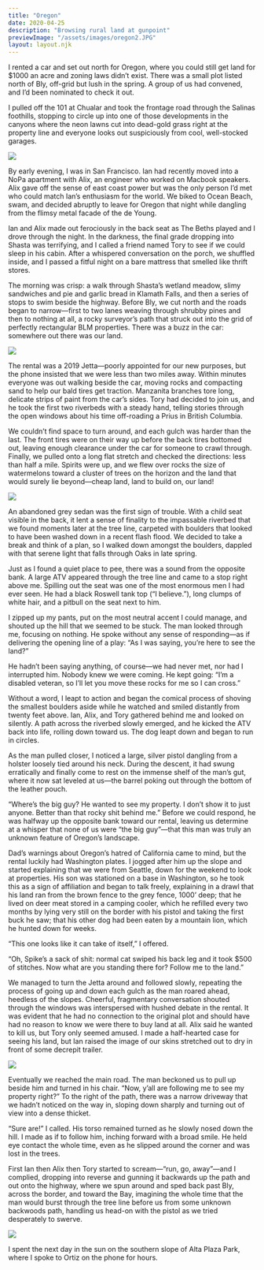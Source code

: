 ```yaml
---
title: "Oregon"
date: 2020-04-25
description: "Browsing rural land at gunpoint"
previewImage: "/assets/images/oregon2.JPG"
layout: layout.njk
---
```

I rented a car and set out north for Oregon, where you could still get land for $1000 an acre and zoning laws didn’t exist. There was a small plot listed north of Bly, off-grid but lush in the spring. A group of us had convened, and I’d been nominated to check it out.

I pulled off the 101 at Chualar and took the frontage road through the Salinas foothills, stopping to circle up into one of those developments in the canyons where the neon lawns cut into dead-gold grass right at the property line and everyone looks out suspiciously from cool, well-stocked garages.

![](/shoreleave/assets/images/salinas.JPG)

By early evening, I was in San Francisco. Ian had recently moved into a NoPa apartment with Alix, an engineer who worked on Macbook speakers. Alix gave off the sense of east coast power but was the only person I’d met who could match Ian’s enthusiasm for the world. We biked to Ocean Beach, swam, and decided abruptly  to leave for Oregon that night while dangling from the flimsy metal facade of the de Young.

Ian and Alix made out ferociously in the back seat as The Beths played and I drove through the night. In the darkness, the final grade dropping into Shasta was terrifying, and I called a friend named Tory to see if we could sleep in his cabin. After a whispered conversation on the porch, we shuffled inside, and I passed a fitful night on a bare mattress that smelled like thrift stores.

The morning was crisp: a walk through Shasta’s wetland meadow, slimy sandwiches and pie and garlic bread in Klamath Falls, and then a series of stops to swim beside the highway. Before Bly, we cut north and the roads began to narrow—first to two lanes weaving through shrubby pines and then to nothing at all, a rocky surveyor’s path that struck out into the grid of perfectly rectangular BLM properties. There was a buzz in the car: somewhere out there was our land.

![](/shoreleave/assets/images/shasta.JPG)

The rental was a 2019 Jetta—poorly appointed for our new purposes, but the phone insisted that we were less than two miles away. Within minutes everyone was out walking beside the car, moving rocks and compacting sand to help our bald tires get traction. Manzanita branches tore long, delicate strips of paint from the car’s sides. Tory had decided to join us, and he took the first two riverbeds with a steady hand, telling stories through the open windows about his time off-roading a Prius in British Columbia.  

We couldn’t find space to turn around, and each gulch was harder than the last. The front tires were on their way up before the back tires bottomed out, leaving enough clearance under the car for someone to crawl through. Finally, we pulled onto a long flat stretch and checked the directions: less than half a mile. Spirits were up, and we flew over rocks the size of watermelons toward a cluster of trees on the horizon and the land that would surely lie beyond—cheap land, land to build on, our land!

![](/shoreleave/assets/images/oregon1.JPG)

An abandoned grey sedan was the first sign of trouble. With a child seat visible in the back, it lent a sense of finality to the impassable riverbed that we found moments later at the tree line, carpeted with boulders that looked to have been washed down in a recent flash flood. We decided to take a break and think of a plan, so I walked down amongst the boulders, dappled with that serene light that falls through Oaks in late spring.

Just as I found a quiet place to pee, there was a sound from the opposite bank. A large ATV appeared through the tree line and came to a stop right above me. Spilling out the seat was one of the most enormous men I had ever seen. He had a black Roswell tank top (“I believe.”), long clumps of white hair, and a pitbull on the seat next to him.

I zipped up my pants, put on the most neutral accent I could manage, and shouted up the hill that we seemed to be stuck. The man looked through me, focusing on nothing. He spoke without any sense of responding—as if delivering the opening line of a play: “As I was saying, you’re here to see the land?”

He hadn’t been saying anything, of course—we had never met, nor had I interrupted him. Nobody knew we were coming. He kept going: “I’m a disabled veteran, so I’ll let you move these rocks for me so I can cross.” 

Without a word, I leapt to action and began the comical process of shoving the smallest boulders aside while he watched and smiled distantly from twenty feet above. Ian, Alix, and Tory gathered behind me and looked on silently. A path across the riverbed slowly emerged, and he kicked the ATV back into life, rolling down toward us. The dog leapt down and began to run in circles. 

As the man pulled closer, I noticed a large, silver pistol dangling from a holster loosely tied around his neck. During the descent, it had swung erratically and finally come to rest on the immense shelf of the man’s gut, where it now sat leveled at us—the barrel poking out through the bottom of the leather pouch.

“Where’s the big guy? He wanted to see my property. I don’t show it to just anyone. Better than that rocky shit behind me.” Before we could respond, he was halfway up the opposite bank toward our rental, leaving us determine at a whisper that none of us were “the big guy”—that this man was truly an unknown feature of Oregon’s landscape.

Dad’s warnings about Oregon’s hatred of California came to mind, but the rental luckily had Washington plates. I jogged after him up the slope and started explaining that we were from Seattle, down for the weekend to look at properties. His son was stationed on a base in Washington, so he took this as a sign of affiliation and began to talk freely, explaining in a drawl that his land ran from the brown fence to the grey fence, 1000’ deep; that he lived on deer meat stored in a camping cooler, which he refilled every two months by lying very still on the border with his pistol and taking the first buck he saw; that his other dog had been eaten by a mountain lion, which he hunted down for weeks.

“This one looks like it can take of itself,” I offered.

“Oh, Spike’s a sack of shit: normal cat swiped his back leg and it took $500 of stitches. Now what are you standing there for? Follow me to the land.”

We managed to turn the Jetta around and followed slowly, repeating the process of going up and down each gulch as the man roared ahead, heedless of the slopes. Cheerful, fragmentary conversation shouted through the windows was interspersed with hushed debate in the rental. It was evident that he had no connection to the original plot and should have had no reason to know we were there to buy land at all. Alix said he wanted to kill us, but Tory only seemed amused. I made a half-hearted case for seeing his land, but Ian raised the image of our skins stretched out to dry in front of some decrepit trailer.

![](/shoreleave/assets/images/oregon2.JPG)
 
Eventually we reached the main road. The man beckoned us to pull up beside him and turned in his chair. “Now, y’all are following me to see my property right?” To the right of the path, there was a narrow driveway that we hadn’t noticed on the way in, sloping down sharply and turning out of view into a dense thicket.

“Sure are!” I called. His torso remained turned as he slowly nosed down the hill. I made as if to follow him, inching forward with a broad smile. He held eye contact the whole time, even as he slipped around the corner and was lost in the trees.

First Ian then Alix then Tory started to scream—“run, go, away”—and I complied, dropping into reverse and gunning it backwards up the path and out onto the highway, where we spun around and sped back past Bly, across the border, and toward the Bay, imagining the whole time that the man would burst through the tree line before us from some unknown backwoods path, handling us head-on with the pistol as we tried desperately to swerve.

![](/shoreleave/assets/images/altaplaza.jpg)

I spent the next day in the sun on the southern slope of Alta Plaza Park, where I spoke to Ortiz on the phone for hours.
